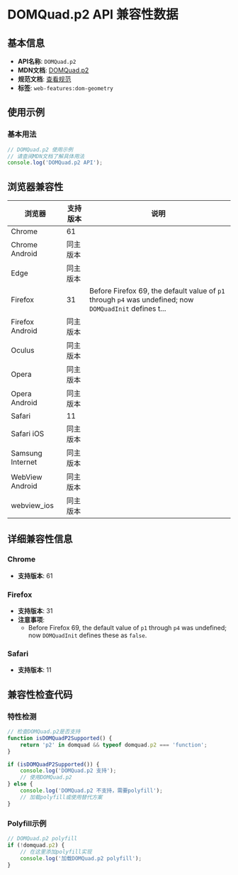 # DOMQuad.p2 API 兼容性数据

## 基本信息

- **API名称**: `DOMQuad.p2`
- **MDN文档**: [DOMQuad.p2](https://developer.mozilla.org/docs/Web/API/DOMQuad/p2)
- **规范文档**: [查看规范](https://drafts.fxtf.org/geometry/#dom-domquad-p2)
- **标签**: `web-features:dom-geometry`

## 使用示例

### 基本用法

```javascript
// DOMQuad.p2 使用示例
// 请查阅MDN文档了解具体用法
console.log('DOMQuad.p2 API');
```

## 浏览器兼容性

| 浏览器 | 支持版本 | 说明 |
|--------|----------|------|
| Chrome | 61 |  |
| Chrome Android | 同主版本 |  |
| Edge | 同主版本 |  |
| Firefox | 31 | Before Firefox 69, the default value of `p1` through `p4` was undefined; now `DOMQuadInit` defines t... |
| Firefox Android | 同主版本 |  |
| Oculus | 同主版本 |  |
| Opera | 同主版本 |  |
| Opera Android | 同主版本 |  |
| Safari | 11 |  |
| Safari iOS | 同主版本 |  |
| Samsung Internet | 同主版本 |  |
| WebView Android | 同主版本 |  |
| webview_ios | 同主版本 |  |

## 详细兼容性信息

### Chrome

- **支持版本**: 61

### Firefox

- **支持版本**: 31
- **注意事项**:
  - Before Firefox 69, the default value of `p1` through `p4` was undefined; now `DOMQuadInit` defines these as `false`.

### Safari

- **支持版本**: 11

## 兼容性检查代码

### 特性检测

```javascript
// 检查DOMQuad.p2是否支持
function isDOMQuadP2Supported() {
    return 'p2' in domquad && typeof domquad.p2 === 'function';
}

if (isDOMQuadP2Supported()) {
    console.log('DOMQuad.p2 支持');
    // 使用DOMQuad.p2
} else {
    console.log('DOMQuad.p2 不支持，需要polyfill');
    // 加载polyfill或使用替代方案
}
```

### Polyfill示例

```javascript
// DOMQuad.p2 polyfill
if (!domquad.p2) {
    // 在这里添加polyfill实现
    console.log('加载DOMQuad.p2 polyfill');
}
```

